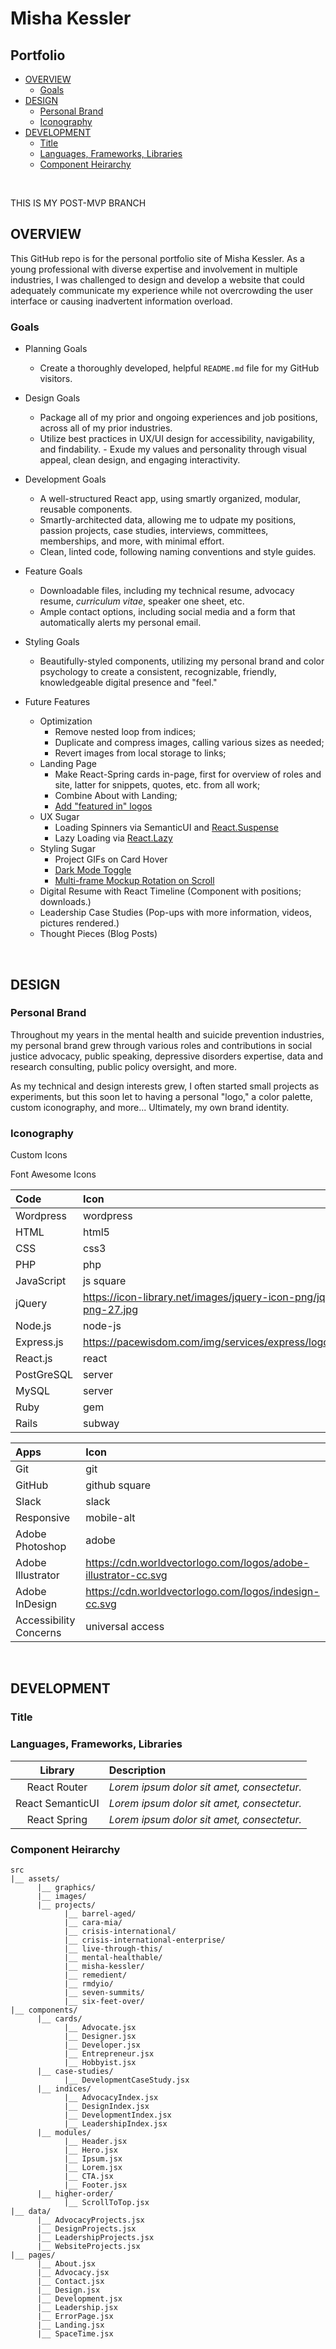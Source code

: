 # Misha Kessler <!-- omit in toc -->
## Portfolio <!-- omit in toc -->

- [OVERVIEW](#overview)
  - [Goals](#goals)
- [DESIGN](#design)
  - [Personal Brand](#personal-brand)
  - [Iconography](#iconography)
- [DEVELOPMENT](#development)
  - [Title](#title)
  - [Languages, Frameworks, Libraries](#languages-frameworks-libraries)
  - [Component Heirarchy](#component-heirarchy)

<br>

THIS IS MY POST-MVP BRANCH

## OVERVIEW

This GitHub repo is for the personal portfolio site of Misha Kessler. As a young professional with diverse expertise and involvement in multiple industries, I was challenged to design and develop a website that could adequately communicate my experience while not overcrowding the user interface or causing inadvertent information overload.

### Goals

- Planning Goals
  - Create a thoroughly developed, helpful `README.md` file for my GitHub visitors.

- Design Goals
  - Package all of my prior and ongoing experiences and job positions, across all of my prior industries.
  - Utilize best practices in UX/UI design for accessibility, navigability, and findability.
  - Exude my values and personality through visual appeal, clean design, and engaging interactivity.

- Development Goals
  - A well-structured React app, using smartly organized, modular, reusable components.
  - Smartly-architected data, allowing me to udpate my positions, passion projects, case studies, interviews, committees, memberships, and more, with minimal effort.
  - Clean, linted code, following naming conventions and style guides.

- Feature Goals
  - Downloadable files, including my technical resume, advocacy resume, _curriculum vitae_, speaker one sheet, etc.
  - Ample contact options, including social media and a form that automatically alerts my personal email.

- Styling Goals
  - Beautifully-styled components, utilizing my personal brand and color psychology to create a consistent, recognizable, friendly, knowledgeable digital presence and "feel."

- Future Features
  - Optimization
    - Remove nested loop from indices;
    - Duplicate and compress images, calling various sizes as needed;
    - Revert images from local storage to links;
  - Landing Page
    - Make React-Spring cards in-page, first for overview of roles and site, latter for snippets, quotes, etc. from all work;
    - Combine About with Landing;
    - [Add "featured in" logos](https://css-tricks.com/infinite-all-css-scrolling-slideshow/)
  - UX Sugar
    - Loading Spinners via SemanticUI and [React.Suspense](https://clubhouse.io/developer-how-to/reacts-suspense-is-going-to-evolve-over-the-coming/)
    - Lazy Loading via [React.Lazy](https://blog.bitsrc.io/lazy-loading-react-components-with-react-lazy-and-suspense-f05c4cfde10c)
  - Styling Sugar
    - Project GIFs on Card Hover
    - [Dark Mode Toggle](https://css-tricks.com/a-dark-mode-toggle-with-react-and-themeprovider/)
    - [Multi-frame Mockup Rotation on Scroll](https://stackoverflow.com/questions/36723891/scroll-animation-change-image-on-scroll-so-it-appears-to-rotate/36730212)
  - Digital Resume with React Timeline (Component with positions; downloads.)
  - Leadership Case Studies (Pop-ups with more information, videos, pictures rendered.)
  - Thought Pieces (Blog Posts)

<br>

## DESIGN

### Personal Brand

Throughout my years in the mental health and suicide prevention industries, my personal brand grew through various roles and contributions in social justice advocacy, public speaking, depressive disorders expertise, data and research consulting, public policy oversight, and more.

As my technical and design interests grew, I often started small projects as experiments, but this soon let to having a personal "logo," a color palette, custom iconography, and more... Ultimately, my own brand identity.

### Iconography

Custom Icons

Font Awesome Icons

| Code       | Icon                                                                   |
| :--------- | :--------------------------------------------------------------------- |
| Wordpress  | wordpress                                                              |
| HTML       | html5                                                                  |
| CSS        | css3                                                                   |
| PHP        | php                                                                    |
| JavaScript | js square                                                              |
| jQuery     | https://icon-library.net/images/jquery-icon-png/jquery-icon-png-27.jpg |
| Node.js    | node-js                                                                |
| Express.js | https://pacewisdom.com/img/services/express/logo_Express.png           |
| React.js   | react                                                                  |
| PostGreSQL | server                                                                 |
| MySQL      | server                                                                 |
| Ruby       | gem                                                                    |
| Rails      | subway                                                                 |

| Apps                   | Icon                                                           |
| :--------------------- | :------------------------------------------------------------- |
| Git                    | git                                                            |
| GitHub                 | github square                                                  |
| Slack                  | slack                                                          |
| Responsive             | mobile-alt                                                     |
| Adobe Photoshop        | adobe                                                          |
| Adobe Illustrator      | https://cdn.worldvectorlogo.com/logos/adobe-illustrator-cc.svg |
| Adobe InDesign         | https://cdn.worldvectorlogo.com/logos/indesign-cc.svg          |
| Accessibility Concerns | universal access                                               |

<br>

## DEVELOPMENT

### Title

### Languages, Frameworks, Libraries

|     Library      | Description                                |
| :--------------: | :----------------------------------------- |
|   React Router   | _Lorem ipsum dolor sit amet, consectetur._ |
| React SemanticUI | _Lorem ipsum dolor sit amet, consectetur._ |
|   React Spring   | _Lorem ipsum dolor sit amet, consectetur._ |

### Component Heirarchy

``` structure
src
|__ assets/
      |__ graphics/
      |__ images/
      |__ projects/
            |__ barrel-aged/
            |__ cara-mia/
            |__ crisis-international/
            |__ crisis-international-enterprise/
            |__ live-through-this/
            |__ mental-healthable/
            |__ misha-kessler/
            |__ remedient/
            |__ rmdyio/
            |__ seven-summits/
            |__ six-feet-over/
|__ components/
      |__ cards/
            |__ Advocate.jsx
            |__ Designer.jsx
            |__ Developer.jsx
            |__ Entrepreneur.jsx
            |__ Hobbyist.jsx
      |__ case-studies/
            |__ DevelopmentCaseStudy.jsx
      |__ indices/
            |__ AdvocacyIndex.jsx
            |__ DesignIndex.jsx
            |__ DevelopmentIndex.jsx
            |__ LeadershipIndex.jsx
      |__ modules/
            |__ Header.jsx
            |__ Hero.jsx
            |__ Ipsum.jsx
            |__ Lorem.jsx
            |__ CTA.jsx
            |__ Footer.jsx
      |__ higher-order/
            |__ ScrollToTop.jsx
|__ data/
      |__ AdvocacyProjects.jsx
      |__ DesignProjects.jsx
      |__ LeadershipProjects.jsx
      |__ WebsiteProjects.jsx
|__ pages/
      |__ About.jsx
      |__ Advocacy.jsx
      |__ Contact.jsx
      |__ Design.jsx
      |__ Development.jsx
      |__ Leadership.jsx
      |__ ErrorPage.jsx
      |__ Landing.jsx
      |__ SpaceTime.jsx
```
